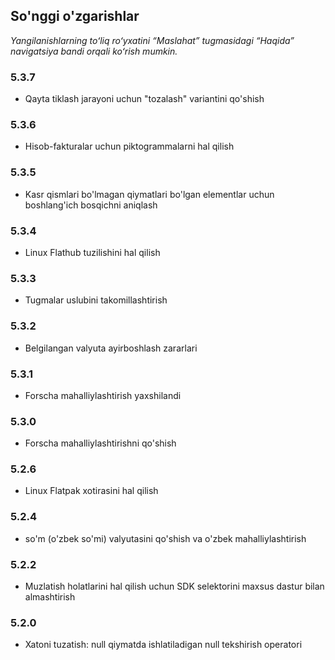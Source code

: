 ## So'nggi o'zgarishlar

_Yangilanishlarning toʻliq roʻyxatini “Maslahat” tugmasidagi “Haqida” navigatsiya bandi orqali koʻrish mumkin._

### 5.3.7
- Qayta tiklash jarayoni uchun "tozalash" variantini qo'shish

### 5.3.6
- Hisob-fakturalar uchun piktogrammalarni hal qilish

### 5.3.5
- Kasr qismlari bo'lmagan qiymatlari bo'lgan elementlar uchun boshlang'ich bosqichni aniqlash

### 5.3.4
- Linux Flathub tuzilishini hal qilish

### 5.3.3
- Tugmalar uslubini takomillashtirish

### 5.3.2
- Belgilangan valyuta ayirboshlash zararlari

### 5.3.1
- Forscha mahalliylashtirish yaxshilandi

### 5.3.0
- Forscha mahalliylashtirishni qo'shish

### 5.2.6
- Linux Flatpak xotirasini hal qilish

### 5.2.4
- so'm (o'zbek so'mi) valyutasini qo'shish va o'zbek mahalliylashtirish

### 5.2.2
- Muzlatish holatlarini hal qilish uchun SDK selektorini maxsus dastur bilan almashtirish

### 5.2.0
- Xatoni tuzatish: null qiymatda ishlatiladigan null tekshirish operatori
